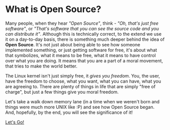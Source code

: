 # What is Open Source?

Many people, when they hear *"Open Source"*, think - *"Oh, that's just free software"*, or *"That's software that you can see the source code and you can distribute it"*. Although this is technically correct, to the extend we use it on a day-to-day basis, there is something much deeper behind the idea of **Open Source**. It's not just about being able to see how someone implemented something, or just getting software for free, it's about what that symbolizes, what it means to be free, what it means to have control over what you are doing. It means that you are a part of a moral movement, that tries to make the world better.

The Linux kernel isn't just simply free, it *gives you freedom*. You, the user, have the freedom to choose, what you want, what you can have, what you are agreeing to. There are plenty of things in life that are simply "free of charge", but just a few things give you moral freedom.

Let's take a walk down memory lane (in a time when we weren't born and things were much more UNIX like :P) and see how Open Source began. And, hopefully, by the end, you will see the significance of it!

[Let's Go!](https://anarcroth.github.io/presentations/)
